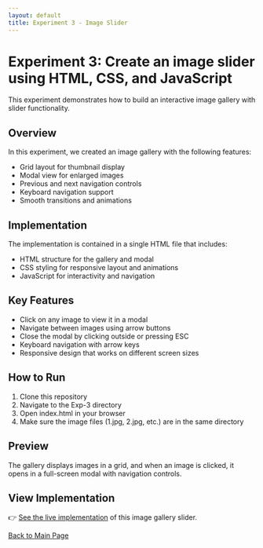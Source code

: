 ```yaml
---
layout: default
title: Experiment 3 - Image Slider
---
```


# Experiment 3: Create an image slider using HTML, CSS, and JavaScript

This experiment demonstrates how to build an interactive image gallery with slider functionality.

## Overview

In this experiment, we created an image gallery with the following features:
- Grid layout for thumbnail display
- Modal view for enlarged images
- Previous and next navigation controls
- Keyboard navigation support
- Smooth transitions and animations

## Implementation

The implementation is contained in a single HTML file that includes:
- HTML structure for the gallery and modal
- CSS styling for responsive layout and animations
- JavaScript for interactivity and navigation

## Key Features

- Click on any image to view it in a modal
- Navigate between images using arrow buttons
- Close the modal by clicking outside or pressing ESC
- Keyboard navigation with arrow keys
- Responsive design that works on different screen sizes

## How to Run

1. Clone this repository
2. Navigate to the Exp-3 directory
3. Open index.html in your browser
4. Make sure the image files (1.jpg, 2.jpg, etc.) are in the same directory

## Preview

The gallery displays images in a grid, and when an image is clicked, it opens in a full-screen modal with navigation controls.

## View Implementation

👉 [See the live implementation](index.html) of this image gallery slider.

[Back to Main Page](../)